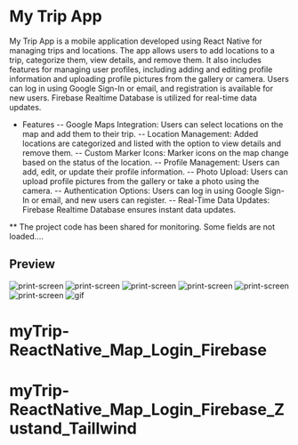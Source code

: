 # My Trip App
My Trip App is a mobile application developed using React Native for managing trips and locations. The app allows users to add locations to a trip, categorize them, view details, and remove them. It also includes features for managing user profiles, including adding and editing profile information and uploading profile pictures from the gallery or camera. Users can log in using Google Sign-In or email, and registration is available for new users. Firebase Realtime Database is utilized for real-time data updates.

- Features
-- Google Maps Integration: Users can select locations on the map and add them to their trip.
-- Location Management: Added locations are categorized and listed with the option to view details and remove them.
-- Custom Marker Icons: Marker icons on the map change based on the status of the location.
-- Profile Management: Users can add, edit, or update their profile information.
-- Photo Upload: Users can upload profile pictures from the gallery or take a photo using the camera.
-- Authentication Options: Users can log in using Google Sign-In or email, and new users can register.
-- Real-Time Data Updates: Firebase Realtime Database ensures instant data updates.




** The project code has been shared for monitoring. Some fields are not loaded....

## Preview
![print-screen](map1.png)
![print-screen](map2.png)
![print-screen](map3.png)
![print-screen](map4.png)
![print-screen](map5.png)
![print-screen](map6.png)
![gif](map.gif)

# myTrip-ReactNative_Map_Login_Firebase
# myTrip-ReactNative_Map_Login_Firebase_Zustand_Taillwind
